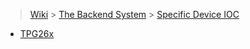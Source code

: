 > [Wiki](Home) > [The Backend System](The-Backend-System) > [Specific Device IOC](Specific-Device-IOC)

* [TPG26x](TPG26x)